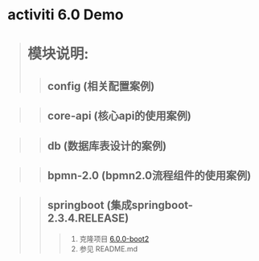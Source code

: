 # activiti 6.0 Demo
># 模块说明:
>> ## config (相关配置案例)

>> ## core-api (核心api的使用案例)

>> ## db (数据库表设计的案例)

>> ## bpmn-2.0 (bpmn2.0流程组件的使用案例)

>> ## springboot (集成springboot-2.3.4.RELEASE)
>>> 1. 克隆项目 [6.0.0-boot2](https://github.com/Nza6920/Activiti/tree/6.0.0-boot2)
>>> 2. 参见 README.md




